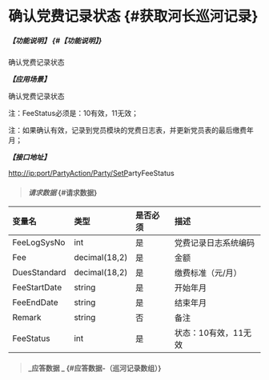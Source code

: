 # 确认党费记录状态 {#获取河长巡河记录}

##### _【功能说明】_ {#【功能说明】}

确认党费记录状态

_**【应用场景】**_

确认党费记录状态

注：FeeStatus必须是：10有效，11无效；

注：如果确认有效，记录到党员模块的党费日志表，并更新党员表的最后缴费年月；

_**【接口地址】**_

[http://ip:port/PartyAction/Party/SetP](http://ip:port/HMQuery/PatrolRiver/GetPatrolRivers)artyFeeStatus

> #### _请求数据_ {#请求数据}

| 变量名 | 类型 | 是否必须 | 描述 |
| :--- | :--- | :--- | :--- |
| FeeLogSysNo | int | 是 | 党费记录日志系统编码 |
| Fee | decimal\(18,2\) | 是 | 金额 |
| DuesStandard | decimal\(18,2\) | 是 | 缴费标准（元/月） |
| FeeStartDate | string | 是 | 开始年月 |
| FeeEndDate | string | 是 | 结束年月 |
| Remark | string | 否 | 备注 |
| FeeStatus | int | 是 | 状态：10有效，11无效 |

> #### _应答数据 _ {#应答数据-（巡河记录数组）}




